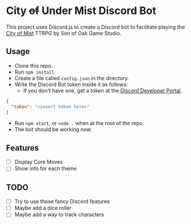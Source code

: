 # City ~~of~~ Under Mist Discord Bot

This project uses Discord.js to create a Discord bot to facilitate playing the
[City of Mist](https://cityofmist.co/) TTRPG by Son of Oak Game Studio.

## Usage
- Clone this repo.
- Run `npm install`
- Create a file called `config.json` in the directory.
- Write the Discord Bot token inside it as follows:
  - If you don't have one, get a token at the [Discord Developer Portal](https://discord.com/developers/applications).
```json
{
  "token": "<insert token here>"
}
```
- Run `npm start`, or `node .` when at the root of the repo.
- The bot should be working now.

## Features
- [ ] Display Core Moves
- [ ] Show info for each theme

## TODO
- [ ] Try to use those fancy Discord features
- [ ] Maybe add a dice roller
- [ ] Maybe add a way to track characters
